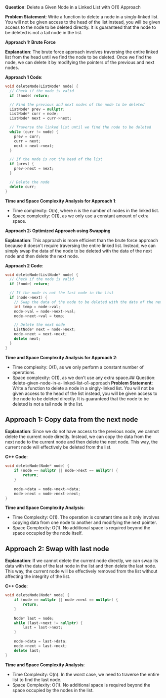 **Question**: Delete a Given Node in a Linked List with O(1) Approach

**Problem Statement**: Write a function to delete a node in a singly-linked list. You will not be given access to the head of the list instead, you will be given access to the node to be deleted directly. It is guaranteed that the node to be deleted is not a tail node in the list.

**Approach 1: Brute Force**

**Explanation**: The brute force approach involves traversing the entire linked list from the head until we find the node to be deleted. Once we find the node, we can delete it by modifying the pointers of the previous and next nodes.

**Approach 1 Code**:

```cpp
void deleteNode(ListNode* node) {
  // Check if the node is valid
  if (!node) return;

  // Find the previous and next nodes of the node to be deleted
  ListNode* prev = nullptr;
  ListNode* curr = node;
  ListNode* next = curr->next;

  // Traverse the linked list until we find the node to be deleted
  while (curr != node) {
    prev = curr;
    curr = next;
    next = next->next;
  }

  // If the node is not the head of the list
  if (prev) {
    prev->next = next;
  }

  // Delete the node
  delete curr;
}
```

**Time and Space Complexity Analysis for Approach 1**:

* Time complexity: O(n), where n is the number of nodes in the linked list.
* Space complexity: O(1), as we only use a constant amount of extra space.

**Approach 2: Optimized Approach using Swapping**

**Explanation**: This approach is more efficient than the brute force approach because it doesn't require traversing the entire linked list. Instead, we can simply swap the data of the node to be deleted with the data of the next node and then delete the next node.

**Approach 2 Code**:

```cpp
void deleteNode(ListNode* node) {
  // Check if the node is valid
  if (!node) return;

  // If the node is not the last node in the list
  if (node->next) {
    // Swap the data of the node to be deleted with the data of the next node
    int temp = node->val;
    node->val = node->next->val;
    node->next->val = temp;

    // Delete the next node
    ListNode* next = node->next;
    node->next = next->next;
    delete next;
  }
}
```

**Time and Space Complexity Analysis for Approach 2**:

* Time complexity: O(1), as we only perform a constant number of operations.
* Space complexity: O(1), as we don't use any extra space.## Question: delete-given-node-in-a-linked-list-o1-approach
**Problem Statement**: Write a function to delete a node in a singly-linked list. You will not be given access to the head of the list instead, you will be given access to the node to be deleted directly. It is guaranteed that the node to be deleted is not a tail node in the list.

## Approach 1: Copy data from the next node
**Explanation**: Since we do not have access to the previous node, we cannot delete the current node directly. Instead, we can copy the data from the next node to the current node and then delete the next node. This way, the current node will effectively be deleted from the list.

**C++ Code**:
```cpp
void deleteNode(Node* node) {
    if (node == nullptr || node->next == nullptr) {
        return;
    }
    
    node->data = node->next->data;
    node->next = node->next->next;
}
```

**Time and Space Complexity Analysis**:
- Time Complexity: O(1). The operation is constant time as it only involves copying data from one node to another and modifying the next pointer.
- Space Complexity: O(1). No additional space is required beyond the space occupied by the node itself.

## Approach 2: Swap with last node
**Explanation**: If we cannot delete the current node directly, we can swap its data with the data of the last node in the list and then delete the last node. This way, the current node will be effectively removed from the list without affecting the integrity of the list.

**C++ Code**:
```cpp
void deleteNode(Node* node) {
    if (node == nullptr || node->next == nullptr) {
        return;
    }
    
    Node* last = node;
    while (last->next != nullptr) {
        last = last->next;
    }
    
    node->data = last->data;
    node->next = last->next;
    delete last;
}
```

**Time and Space Complexity Analysis**:
- Time Complexity: O(n). In the worst case, we need to traverse the entire list to find the last node.
- Space Complexity: O(1). No additional space is required beyond the space occupied by the nodes in the list.